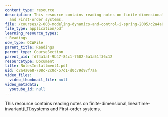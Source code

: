 ```yaml
---
content_type: resource
description: This resource contains reading notes on finite-dimensional,lineartime-invariant(LTI)systems
  and First-order systems.
file: /courses/2-003-modeling-dynamics-and-control-i-spring-2005/c2a4a0e8708c2c0d57d1d0c79d97f7aa_NotesInstallment1.pdf
file_type: application/pdf
learning_resource_types:
- Readings
ocw_type: OCWFile
parent_title: Readings
parent_type: CourseSection
parent_uid: fd74a1af-9b47-84c1-7602-5a1a51f36c12
resourcetype: Document
title: NotesInstallment1.pdf
uid: c2a4a0e8-708c-2c0d-57d1-d0c79d97f7aa
video_files:
  video_thumbnail_file: null
video_metadata:
  youtube_id: null
---
```

This resource contains reading notes on finite-dimensional,lineartime-invariant(LTI)systems and First-order systems.

